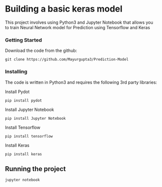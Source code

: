 # Building a basic keras model

This project involves using Python3 and Jupyter Notebook that allows you to train Neural Network model for Prediction using Tensorflow and Keras
 
### Getting Started 

Download the code from the github:

```
git clone https://github.com/Mayurgupta3/Prediction-Model
```

### Installing

The code is written in Python3 and requires the following 3rd party libraries:


Install Pydot
```
pip install pydot
```

Install Jupyter Notebook
```
pip install Jupyter Notebook
```

Install Tensorflow
```
pip install tensorflow
```

Install Keras
```
pip install keras
```
## Running the project 


```
jupyter notebook 

```


